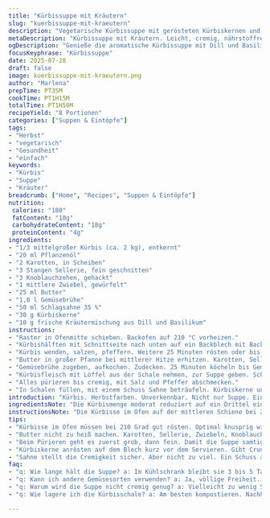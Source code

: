 ```yaml
---
title: "Kürbissuppe mit Kräutern"
slug: "kuerbissuppe-mit-kraeutern"
description: "Vegetarische Kürbissuppe mit gerösteten Kürbiskernen und Kräutermischung. Kürbis im Ofen gegart, mit Karotten, Sellerie, Zwiebeln und Knoblauch im Buttergemüse gekocht. Cremig durch Zugabe von Schlagsahne. Gewürzt mit Salz und Pfeffer. Ein leichter, aromatischer Genuss, glutenfrei und ohne Eier. Die Kürbisschale wird kompostiert. Die Suppe wird püriert, bis sie samtig ist. Gekrönt mit Kürbiskernen und einer frischen Kräutermischung aus Dill und Basilikum. Einfach, nährstoffreich und wohltuend."
metaDescription: "Kürbissuppe mit Kräutern. Leicht, cremig, nährstoffreiche Variante. Perfekt für den Herbst. Mit gerösteten Kürbiskernen und frischen Kräutern."
ogDescription: "Genieße die aromatische Kürbissuppe mit Dill und Basilikum. Einfach zuzubereiten. Perfekt für gemütliche Abende. Gesund und glutenfrei."
focusKeyphrase: "Kürbissuppe"
date: 2025-07-28
draft: false
image: kuerbissuppe-mit-kraeutern.png
author: "Marlena"
prepTime: PT35M
cookTime: PT1H15M
totalTime: PT1H50M
recipeYield: "8 Portionen"
categories: ["Suppen & Eintöpfe"]
tags:
- "Herbst"
- "vegetarisch"
- "Gesundheit"
- "einfach"
keywords:
- "Kürbis"
- "Suppe"
- "Kräuter"
breadcrumb: ["Home", "Recipes", "Suppen & Eintöpfe"]
nutrition: 
 calories: "180"
 fatContent: "10g"
 carbohydrateContent: "18g"
 proteinContent: "4g"
ingredients:
- "1/3 mittelgroßer Kürbis (ca. 2 kg), entkernt"
- "20 ml Pflanzenöl"
- "2 Karotten, in Scheiben"
- "3 Stangen Sellerie, fein geschnitten"
- "3 Knoblauchzehen, gehackt"
- "1 mittlere Zwiebel, gewürfelt"
- "25 ml Butter"
- "1,8 l Gemüsebrühe"
- "50 ml Schlagsahne 35 %"
- "30 g Kürbiskerne"
- "10 g frische Kräutermischung aus Dill und Basilikum"
instructions:
- "Raster in Ofenmitte schieben. Backofen auf 210 °C vorheizen."
- "Kürbishälften mit Schnittseite nach unten auf ein Backblech mit Backpapier legen. Mit Öl bestreichen. 45 Minuten rösten."
- "Kürbis wenden, salzen, pfeffern. Weitere 25 Minuten rösten oder bis weich. Flüssigkeit abgießen."
- "Butter in großer Pfanne bei mittlerer Hitze erhitzen. Karotten, Sellerie, Knoblauch und Zwiebel 6 Minuten anschwitzen ohne bräunen."
- "Gemüsebrühe zugeben, aufkochen. Zudecken. 25 Minuten köcheln bis Gemüse weich."
- "Kürbisfleisch mit Löffel aus der Schale nehmen, zur Suppe geben. Schalen entsorgen oder kompostieren."
- "Alles pürieren bis cremig, mit Salz und Pfeffer abschmecken."
- "In Schalen füllen, mit einem Schuss Sahne beträufeln. Kürbiskerne und Kräutermischung drüberstreuen. Sofort servieren."
introduction: "Kürbis. Herbstfarben. Unverkennbar. Nicht nur Suppe. Einfach zuzubereiten. Mit wenigen Zutaten. Karotten, Sellerie. Knoblauch für den Kick. Zwiebeln süß. Butter leicht. Bringt Tiefe. Im Ofen geröstet, intensiver Geschmack. Hochtemperatur, 210 Grad. Fast zwei Stunden Gesamtzeit. Aber lohnt sich. Gemüsebrühe gibt Würze. Pur. Püriert cremig. Sahne für Samtigkeit. Keine Eier, keine Nüsse, glutenfrei. Saisonales Gericht. Gesund. Herzlich. Kernige Kürbiskerne knuspern. Kräutermischung neu - Dill statt Schnittlauch, Basilikum statt Petersilie. Frischer Hauch. Schmeckt vielfach. Für viele Anlässe. Aufgewärmt bleibt es gut. Pelle entsorgen. Restküche recyclebar. Minimalistisch. Stark in Aroma."
ingredientsNote: "Die Kürbismenge moderat reduziert auf ein Drittel eines üblichen 3-Kilo-Kürbisses. So wird die Suppe etwas leichter in der Konsistenz. Statt Hühnerbrühe wird eine Gemüsebrühe verwendet, um das Gericht komplett vegetarisch zu halten. Sellerie leicht erhöht auf drei Stangen für mehr Körper. Statt der üblichen Kräutermischung aus Schnittlauch und Petersilie kommt eine Kombination aus Dill und Basilikum zum Einsatz, was der Suppe eine frische, mediterrane Note verleiht. Das Pflanzenöl wird auf 20 ml gesetzt, um das Backen etwas zuzuschalten, ohne zu fetten. Schlagsahne leicht angehoben auf 50 ml für eine cremigere Textur. Kürbiskerne in der Menge fast verdoppelt für mehr Crunch und Geschmack. Die dauerhafte Kompostierung der Kürbisschale als nachhaltiger Tipp."
instructionsNote: "Die Kürbisse im Ofen auf der mittleren Schiene bei 210 Grad (statt 200) knusprig rösten, erst 45, dann 25 Minuten, leicht unterschiedlich für präzisen Garpunkt. Die Kürbishälften nach 45 Minuten wenden, salzen und pfeffern, damit innen Geschmack bleibt. Das Buttergemüse wird kurz angeschwitzt, nicht gebräunt, genau sechs Minuten, deshalb der Hitzepegel auf mittel gesetzt. Gemüsebrühe mit viel Geduld köcheln lassen, zugedeckt rund 25 Minuten bis alles durch ist. Die Kürbisschale wird nicht mitverarbeitet, deshalb umweltbewusst kompostiert. Das Pürieren erfolgt in mehreren Schritten, bis eine samtige Konsistenz erreicht ist. Abschmecken mit Salz und Pfeffer immer abschließend. Beim Servieren die Suppe mit einem Sahneflockenschuss kühlen und den frischen Kürbiskernen sowie der Dill-Basilikum-Kräutermischung toppen. Sofort servieren, warm, frisch."
tips:
- "Kürbisse im Ofen müssen bei 210 Grad gut rösten. Optimal knusprig wird es nach 45 Minuten. Dann wenden. Salzen, pfeffern. Verleiht Geschmack. Rösten die perfekten 25 Minuten darauf. Ab und zu prüfen. Warten bis richtig weich."
- "Butter nicht zu heiß machen. Karotten, Sellerie, Zwiebeln, Knoblauch, alles zusammen kurz anschwitzen. Etwa sechs Minuten. Nur anschwitzen. Gut umrühren, damit nichts anbrät. Dann kommt Gemüsebrühe dazu, aufkochen lassen. Hilft dem Aroma."
- "Beim Pürieren geht es zuerst grob, dann fein. Damit die Suppe samtig wird. Geduld beim Pürieren nötig. Nicht sofort alles pürieren, besser in Etappen. Geschmack muss sich entfalten. Dann Abschmecken mit Salz und Pfeffer. Immer wieder probieren."
- "Kürbiskerne anrösten auf dem Blech kurz vor dem Servieren. Gibt Crunch. Etwas Öl für den Glanz. Bei Bedarf mit Gewürzen verfeinern. Wer möchte, kann auch andere Nüsse ausprobieren. Aber die Kerne passen ideal zur Suppe."
- "Sahne stellt die Cremigkeit sicher. Aber nicht zu viel. Ein Schuss als Krönung. Dazu Kräutermischung: Basilikum, Dill. Ein Hauch frisch und mediterran. Denk daran: Zuviel von einer Zutat schadet dem Endgeschmack."
faq:
- "q: Wie lange hält die Suppe? a: Im Kühlschrank bleibt sie 3 bis 5 Tage frisch. Einfrieren möglich. Haltbarkeit bis 3 Monate. Wichtig: Gut abgedeckt. Nicht die frischen Kräuter darunter."
- "q: Kann ich andere Gemüsesorten verwenden? a: Ja, völlige Freiheit. Kartoffeln, Zucchini gehen auch. Geschmack verändert sich. Mehr Kreationen sind machbar. Einfach ausprobieren. Auch mit anderen Kräutern."
- "q: Warum wird die Suppe nicht cremig genug? a: Vielleicht zu wenig Sahne benutzt. Oder die pürierende Technik. Zuviel Brühe kann auch helfen. Mehr Gemüse für Stabilität. Nicht vergessen, alles gut zu mischen."
- "q: Wie lagere ich die Kürbisschale? a: Am besten kompostieren. Nachhaltig und nützlich. Oder im Biomüll entsorgen. Wichtig, kein Plastik. Nichts verschwendet. Gut für die Umwelt."

---
```

